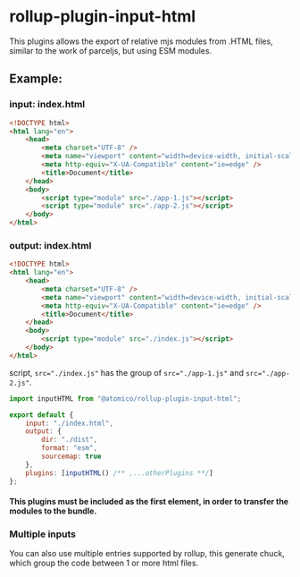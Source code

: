 # rollup-plugin-input-html

This plugins allows the export of relative mjs modules from .HTML files, similar to the work of parceljs, but using ESM modules.

## Example:

### input: index.html

```html
<!DOCTYPE html>
<html lang="en">
	<head>
		<meta charset="UTF-8" />
		<meta name="viewport" content="width=device-width, initial-scale=1.0" />
		<meta http-equiv="X-UA-Compatible" content="ie=edge" />
		<title>Document</title>
	</head>
	<body>
		<script type="module" src="./app-1.js"></script>
		<script type="module" src="./app-2.js"></script>
	</body>
</html>
```

### output: index.html

```html
<!DOCTYPE html>
<html lang="en">
	<head>
		<meta charset="UTF-8" />
		<meta name="viewport" content="width=device-width, initial-scale=1.0" />
		<meta http-equiv="X-UA-Compatible" content="ie=edge" />
		<title>Document</title>
	</head>
	<body>
		<script type="module" src="./index.js"></script>
	</body>
</html>
```

script, `src="./index.js"` has the group of `src="./app-1.js"` and `src="./app-2.js"`.

```js
import inputHTML from "@atomico/rollup-plugin-input-html";

export default {
	input: "./index.html",
	output: {
		dir: "./dist",
		format: "esm",
		sourcemap: true
	},
	plugins: [inputHTML() /** ,...otherPlugins **/]
};
```

#### This plugins must be included as the first element, in order to transfer the modules to the bundle.

### Multiple inputs

You can also use multiple entries supported by rollup, this generate chuck, which group the code between 1 or more html files.
